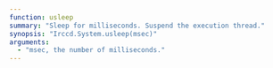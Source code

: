 ```yaml
---
function: usleep
summary: "Sleep for milliseconds. Suspend the execution thread."
synopsis: "Irccd.System.usleep(msec)"
arguments:
  - "msec, the number of milliseconds."
---
```

